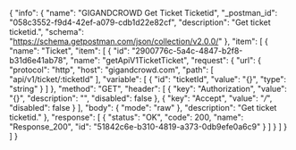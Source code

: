 {
  "info": {
    "name": "GIGANDCROWD Get Ticket Ticketid",
    "_postman_id": "058c3552-f9d4-42ef-a079-cdb1d22e82cf",
    "description": "Get ticket ticketid.",
    "schema": "https://schema.getpostman.com/json/collection/v2.0.0/"
  },
  "item": [
    {
      "name": "Ticket",
      "item": [
        {
          "id": "2900776c-5a4c-4847-b2f8-b31d6e41ab78",
          "name": "getApiV1TicketTicket",
          "request": {
            "url": {
              "protocol": "http",
              "host": "gigandcrowd.com",
              "path": [
                "api/v1/ticket/:ticketId"
              ],
              "variable": [
                {
                  "id": "ticketId",
                  "value": "{}",
                  "type": "string"
                }
              ]
            },
            "method": "GET",
            "header": [
              {
                "key": "Authorization",
                "value": "{}",
                "description": "",
                "disabled": false
              },
              {
                "key": "Accept",
                "value": "*/*",
                "disabled": false
              }
            ],
            "body": {
              "mode": "raw"
            },
            "description": "Get ticket ticketid."
          },
          "response": [
            {
              "status": "OK",
              "code": 200,
              "name": "Response_200",
              "id": "51842c6e-b310-4819-a373-0db9efe0a6c9"
            }
          ]
        }
      ]
    }
  ]
}